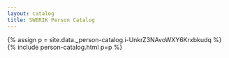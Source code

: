 ```yaml
---
layout: catalog
title: SWERIK Person Catalog
---
```

{% assign p = site.data._person-catalog.i-UnkrZ3NAvoWXY6Krxbkudq %}
{% include person-catalog.html p=p %}

